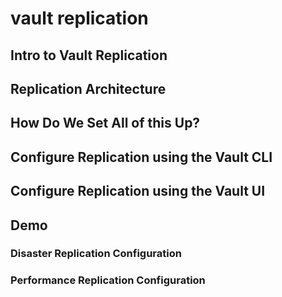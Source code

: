 # vault replication

## Intro to Vault Replication

## Replication Architecture

## How Do We Set All of this Up?

## Configure Replication using the Vault CLI

## Configure Replication using the Vault UI

## Demo

### Disaster Replication Configuration

### Performance Replication Configuration
